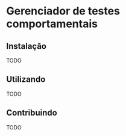 # Gerenciador de testes comportamentais

## Instalação
TODO

## Utilizando
TODO

## Contribuindo
TODO
